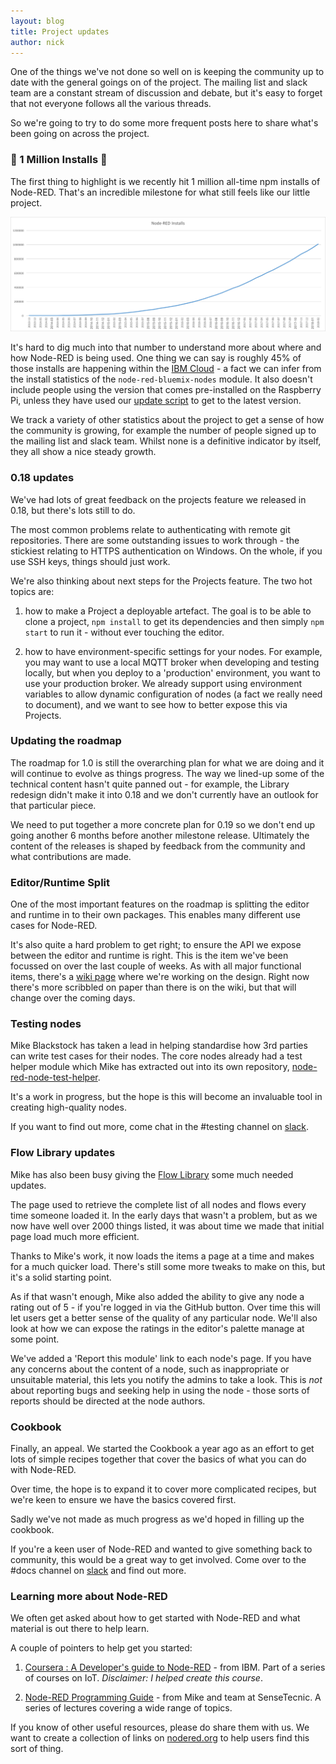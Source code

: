 ```yaml
---
layout: blog
title: Project updates
author: nick
---
```


One of the things we've not done so well on is keeping the community up to date
with the general goings on of the project. The mailing list and slack team are a
constant stream of discussion and debate, but it's easy to forget that not everyone
follows all the various threads.

So we're going to try to do some more frequent posts here to share what's been
going on across the project.

### 🎉 1 Million Installs 🎉

The first thing to highlight is we recently hit 1 million all-time npm installs
of Node-RED. That's an incredible milestone for what still feels like our little
project.

![](/blog/content/images/2018/03/node-red-npm-installs.png)

It's hard to dig much into that number to understand more about where and how
Node-RED is being used. One thing we can say is roughly 45% of those installs are
happening within the [IBM Cloud](https://console.bluemix.net/catalog/starters/node-red-starter) - a fact we can infer from the install statistics
of the `node-red-bluemix-nodes` module. It also doesn't include people using the
version that comes pre-installed on the Raspberry Pi, unless they have used our
[update script](https://nodered.org/docs/hardware/raspberrypi) to get to the latest
version.

We track a variety of other statistics about the project to get a sense of how
the community is growing, for example the number of people signed up to the
mailing list and slack team. Whilst none is a definitive indicator by itself,
they all show a nice steady growth.


### 0.18 updates

We've had lots of great feedback on the projects feature we released in 0.18, but
there's lots still to do.

The most common problems relate to authenticating with remote git repositories.
There are some outstanding issues to work through - the stickiest relating to
HTTPS authentication on Windows. On the whole, if you use SSH keys, things should
just work.

We're also thinking about next steps for the Projects feature. The two hot topics
are:

1. how to make a Project a deployable artefact. The goal is to be able to clone
   a project, `npm install` to get its dependencies and then simply `npm start`
   to run it - without ever touching the editor.

2. how to have environment-specific settings for your nodes. For example, you may
   want to use a local MQTT broker when developing and testing locally, but when
   you deploy to a 'production' environment, you want to use your production
   broker. We already support using environment variables to allow dynamic configuration
   of nodes (a fact we really need to document), and we want to see how to better
   expose this via Projects.

### Updating the roadmap

The roadmap for 1.0 is still the overarching plan for what we are doing and it
will continue to evolve as things progress. The way we lined-up some of the
technical content hasn't quite panned out - for example, the Library redesign
didn't make it into 0.18 and we don't currently have an outlook for that particular
piece.

We need to put together a more concrete plan for 0.19 so we don't end up going
another 6 months before another milestone release. Ultimately the content of the
releases is shaped by feedback from the community and what contributions are made.

### Editor/Runtime Split

One of the most important features on the roadmap is splitting the editor and runtime
in to their own packages. This enables many different use cases for Node-RED.

It's also quite a hard problem to get right; to ensure the API we expose between
the editor and runtime is right. This is the item we've been focussed on over
the last couple of weeks. As with all major functional items, there's a [wiki page](https://github.com/node-red/node-red/wiki/Design%3A-Runtime-Editor-Split)
where we're working on the design. Right now there's more scribbled on paper
than there is on the wiki, but that will change over the coming days.


### Testing nodes

Mike Blackstock has taken a lead in helping standardise how 3rd parties can write
test cases for their nodes. The core nodes already had a test helper module which
Mike has extracted out into its own repository, [node-red-node-test-helper](https://github.com/node-red/node-red-node-test-helper).

It's a work in progress, but the hope is this will become an invaluable tool in
creating high-quality nodes.

If you want to find out more, come chat in the #testing channel on [slack](https://nodered.org/slack/).

### Flow Library updates

Mike has also been busy giving the [Flow Library](https://flows.nodered.org)
some much needed updates.

The page used to retrieve the complete list of all nodes and
flows every time someone loaded it. In the early days that wasn't a problem, but
as we now have well over 2000 things listed, it was about time we made that
initial page load much more efficient.

Thanks to Mike's work, it now loads the items a page at a time and makes for a much
quicker load. There's still some more tweaks to make on this, but it's a solid
starting point.

As if that wasn't enough, Mike also added the ability to give any node a rating
out of 5 - if you're logged in via the GitHub button. Over time this will let users
get a better sense of the quality of any particular node. We'll also look at how
we can expose the ratings in the editor's palette manage at some point.

We've added a 'Report this module' link to each node's page. If you have any concerns
about the content of a node, such as inappropriate or unsuitable material, this lets
you notify the admins to take a look. This is *not* about reporting bugs and seeking
help in using the node - those sorts of reports should be directed at the node authors.


### Cookbook

Finally, an appeal. We started the Cookbook a year ago as an effort to get lots of
simple recipes together that cover the basics of what you can do with Node-RED.

Over time, the hope is to expand it to cover more complicated recipes, but we're
keen to ensure we have the basics covered first.

Sadly we've not made as much progress as we'd hoped in filling up the cookbook.

If you're a keen user of Node-RED and wanted to give something back to community,
this would be a great way to get involved. Come over to the #docs channel on [slack](https://nodered.org/slack/)
and find out more.


### Learning more about Node-RED

We often get asked about how to get started with Node-RED and what material is
out there to help learn.

A couple of pointers to help get you started:

1. [Coursera : A Developer's guide to Node-RED](https://www.coursera.org/learn/developer-nodered) - from IBM.
   Part of a series of courses on IoT. *Disclaimer: I helped create this course*.

2. [Node-RED Programming Guide](http://noderedguide.com/) - from Mike and team
   at SenseTecnic. A series of lectures covering a wide range of topics.


If you know of other useful resources, please do share them with us. We want to
create a collection of links on [nodered.org](https://nodered.org) to help users
find this sort of thing.
